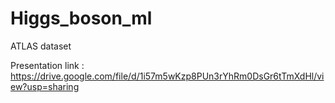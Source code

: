 # Higgs_boson_ml
ATLAS dataset

Presentation link : https://drive.google.com/file/d/1i57m5wKzp8PUn3rYhRm0DsGr6tTmXdHl/view?usp=sharing
